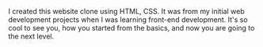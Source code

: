 I created this website clone using HTML, CSS. It was from my initial web development projects when I was learning front-end development. It's so cool to see you, how you started from the basics, and now you are going to the next level.
